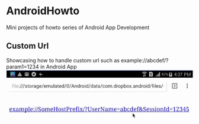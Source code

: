 # AndroidHowto
Mini projects of howto series of Android App Development

## Custom Url
Showcasing how to handle custom url such as example://abcdef/?param1=1234 in Android App
![Custom Url Snapshot](https://github.com/hkusoft/AndroidHowto/blob/master/CustomUrl/CustomUrl.gif)

